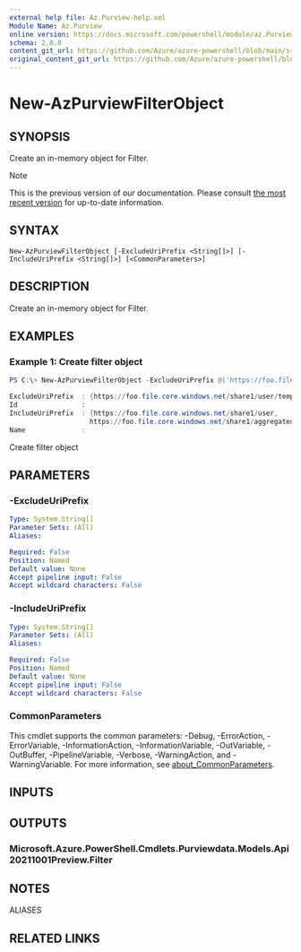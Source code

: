 ```yaml
---
external help file: Az.Purview-help.xml
Module Name: Az.Purview
online version: https://docs.microsoft.com/powershell/module/az.Purview/new-AzPurviewFilterObject
schema: 2.0.0
content_git_url: https://github.com/Azure/azure-powershell/blob/main/src/Purview/Purview/help/New-AzPurviewFilterObject.md
original_content_git_url: https://github.com/Azure/azure-powershell/blob/main/src/Purview/Purview/help/New-AzPurviewFilterObject.md
---
```


# New-AzPurviewFilterObject

## SYNOPSIS
Create an in-memory object for Filter.

> [!NOTE]
>This is the previous version of our documentation. Please consult [the most recent version](/powershell/module/az.purview/new-azpurviewfilterobject) for up-to-date information.

## SYNTAX

```
New-AzPurviewFilterObject [-ExcludeUriPrefix <String[]>] [-IncludeUriPrefix <String[]>] [<CommonParameters>]
```

## DESCRIPTION
Create an in-memory object for Filter.

## EXAMPLES

### Example 1: Create filter object
```powershell
PS C:\> New-AzPurviewFilterObject -ExcludeUriPrefix @('https://foo.file.core.windows.net/share1/user/temp') -IncludeUriPrefix @('https://foo.file.core.windows.net/share1/user','https://foo.file.core.windows.net/share1/aggregated')

ExcludeUriPrefix  : {https://foo.file.core.windows.net/share1/user/temp}
Id                :
IncludeUriPrefix  : {https://foo.file.core.windows.net/share1/user,
                    https://foo.file.core.windows.net/share1/aggregated}
Name              :
```

Create filter object

## PARAMETERS

### -ExcludeUriPrefix

```yaml
Type: System.String[]
Parameter Sets: (All)
Aliases:

Required: False
Position: Named
Default value: None
Accept pipeline input: False
Accept wildcard characters: False
```

### -IncludeUriPrefix

```yaml
Type: System.String[]
Parameter Sets: (All)
Aliases:

Required: False
Position: Named
Default value: None
Accept pipeline input: False
Accept wildcard characters: False
```

### CommonParameters
This cmdlet supports the common parameters: -Debug, -ErrorAction, -ErrorVariable, -InformationAction, -InformationVariable, -OutVariable, -OutBuffer, -PipelineVariable, -Verbose, -WarningAction, and -WarningVariable. For more information, see [about_CommonParameters](http://go.microsoft.com/fwlink/?LinkID=113216).

## INPUTS

## OUTPUTS

### Microsoft.Azure.PowerShell.Cmdlets.Purviewdata.Models.Api20211001Preview.Filter

## NOTES

ALIASES

## RELATED LINKS
